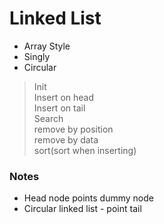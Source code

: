 # Linked List

- Array Style
- Singly
- Circular

> Init  
Insert on head  
Insert on tail  
Search  
remove by position  
remove by data  
sort(sort when inserting)  


### Notes
- Head node points dummy node  
- Circular linked list - point tail
